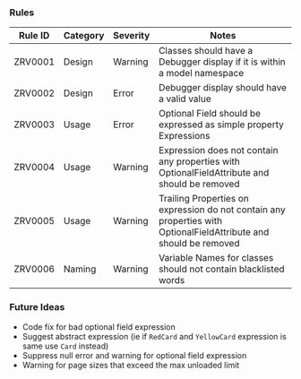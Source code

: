 ### Rules

| Rule ID | Category | Severity | Notes                                                                                                             |
|---------|----------|----------|-------------------------------------------------------------------------------------------------------------------|
| ZRV0001 | Design   | Warning  | Classes should have a Debugger display if it is within a model namespace                                          |
| ZRV0002 | Design   | Error    | Debugger display should have a valid value                                                                        |
| ZRV0003 | Usage    | Error    | Optional Field should be expressed as simple property Expressions                                                 |
| ZRV0004 | Usage    | Warning  | Expression does not contain any properties with OptionalFieldAttribute and should be removed                      |
| ZRV0005 | Usage    | Warning  | Trailing Properties on expression do not contain any properties with OptionalFieldAttribute and should be removed |
| ZRV0006 | Naming   | Warning  | Variable Names for classes should not contain blacklisted words                                                   |
### Future Ideas

- Code fix for bad optional field expression
- Suggest abstract expression (ie if `RedCard` and `YellowCard` expression is same use `Card` instead)
- Suppress null error and warning for optional field expression
- Warning for page sizes that exceed the max unloaded limit